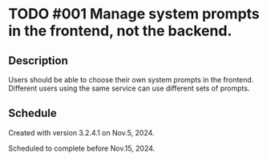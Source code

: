 # TODO #001 Manage system prompts in the frontend, not the backend.

## Description

Users should be able to choose their own system prompts in the frontend. Different users using the same service can use different sets of prompts.

## Schedule

Created with version 3.2.4.1 on Nov.5, 2024.

Scheduled to complete before Nov.15, 2024.